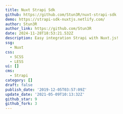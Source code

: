 ```yaml
---
title: Nuxt Strapi Sdk
github: https://github.com/Stun3R/nuxt-strapi-sdk
demo: https://strapi-sdk-nuxtjs.netlify.com/
author: Stun3R
author_link: https://github.com/Stun3R
date: 2024-11-28T18:53:21.532Z
description: Easy integration Strapi with Nuxt.js!
ssg:
  - Nuxt
css:
  - SCSS
  - LESS
ui: []
cms:
  - Strapi
category: []
draft: false
publish_date: '2019-12-05T03:57:09Z'
update_date: '2021-05-09T10:13:32Z'
github_star: 9
github_fork: 3
---
```

